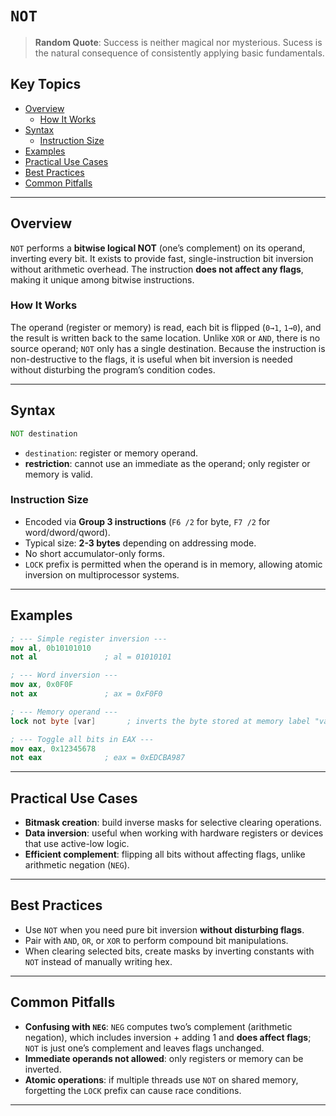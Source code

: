 # `NOT`

> **Random Quote**: Success is neither magical nor mysterious. Sucess is the natural consequence of consistently applying basic fundamentals.

## Key Topics

- [Overview](#overview)
    - [How It Works](#how-it-works)
- [Syntax](#syntax)
    - [Instruction Size](#instruction-size)
- [Examples](#examples)
- [Practical Use Cases](#practical-use-cases)
- [Best Practices](#best-practices)
- [Common Pitfalls](#common-pitfalls)

---

## Overview

`NOT` performs a **bitwise logical NOT** (one’s complement) on its operand, inverting every bit. It exists to provide fast, single-instruction bit inversion without arithmetic overhead. The instruction **does not affect any flags**, making it unique among bitwise instructions. 

### How It Works

The operand (register or memory) is read, each bit is flipped (`0→1`, `1→0`), and the result is written back to the same location. Unlike `XOR` or `AND`, there is no source operand; `NOT` only has a single destination. Because the instruction is non-destructive to the flags, it is useful when bit inversion is needed without disturbing the program’s condition codes. 

---

## Syntax

```asm
NOT destination
```

* `destination`: register or memory operand.
* **restriction**: cannot use an immediate as the operand; only register or memory is valid.

### Instruction Size

* Encoded via **Group 3 instructions** (`F6 /2` for byte, `F7 /2` for word/dword/qword).
* Typical size: **2-3 bytes** depending on addressing mode.
* No short accumulator-only forms.
* `LOCK` prefix is permitted when the operand is in memory, allowing atomic inversion on multiprocessor systems.

---

## Examples

```nasm
; --- Simple register inversion ---
mov al, 0b10101010
not al               ; al = 01010101

; --- Word inversion ---
mov ax, 0x0F0F
not ax               ; ax = 0xF0F0

; --- Memory operand ---
lock not byte [var]       ; inverts the byte stored at memory label "var"

; --- Toggle all bits in EAX ---
mov eax, 0x12345678
not eax              ; eax = 0xEDCBA987
```

---

## Practical Use Cases

* **Bitmask creation**: build inverse masks for selective clearing operations.
* **Data inversion**: useful when working with hardware registers or devices that use active-low logic.
* **Efficient complement**: flipping all bits without affecting flags, unlike arithmetic negation (`NEG`).

---

## Best Practices

* Use `NOT` when you need pure bit inversion **without disturbing flags**.
* Pair with `AND`, `OR`, or `XOR` to perform compound bit manipulations.
* When clearing selected bits, create masks by inverting constants with `NOT` instead of manually writing hex.

---

## Common Pitfalls

* **Confusing with `NEG`**: `NEG` computes two’s complement (arithmetic negation), which includes inversion + adding 1 and **does affect flags**; `NOT` is just one’s complement and leaves flags unchanged.
* **Immediate operands not allowed**: only registers or memory can be inverted.
* **Atomic operations**: if multiple threads use `NOT` on shared memory, forgetting the `LOCK` prefix can cause race conditions.

---
